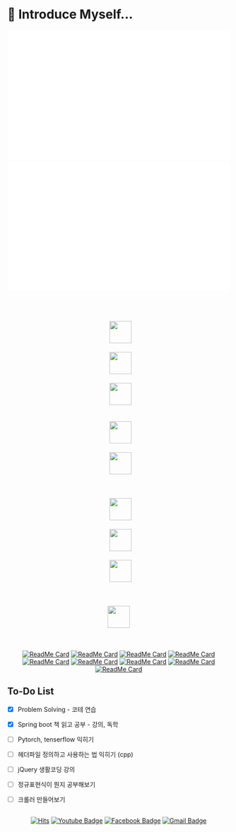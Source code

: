 # 👋 Introduce Myself...

<div align=center>
 <a href="https://github.com/Itsbeenalongday/github-stats">
  
 ![](https://raw.githubusercontent.com/Itsbeenalongday/github-stats/master/generated/overview.svg)
 ![](https://github.com/Itsbeenalongday/github-stats/blob/master/generated/languages.svg)

 </a>
</div>

<br/>
<br/>

<div align=center>
 
 <code>
 <img src="https://cdn.svgporn.com/logos/react.svg" width="50" height="50" />
 </code>
  <code>
 <img src="https://cdn.svgporn.com/logos/framework7.svg" width="50" height="50" />
 </code>
 <code>
 <img src="https://cdn.svgporn.com/logos/jquery.svg" width="50" height="50" />
 </code>
 
</div>

<div align=center>
 <code>
 <img src="https://cdn.svgporn.com/logos/rails.svg" width="50" height="50" />
 </code>
 <code>
 <img src="https://cdn.svgporn.com/logos/spring.svg" width="50" height="50" />
 </code>
 
</div>

<br/>

<div align=center>

 <code>
 <img src="https://cdn.svgporn.com/logos/postgresql.svg" width="50" height="50" />
 </code>
 <code> 
 <img src="https://cdn.svgporn.com/logos/mysql.svg" width="50" height="50" />
 </code>
 <code>
 <img src="https://cdn.svgporn.com/logos/sqlite.svg" width="50" height="50" />
 </code>

</div>

<br/>

<div align="center">
 
<code>
<img src="https://cdn.svgporn.com/logos/linux-tux.svg" width="50" height="50" />
</code>

</div>

<br/>
<br/>

<div align=center>

[![ReadMe Card](https://github-readme-stats.vercel.app/api/pin/?username=itsbeenalongday&repo=Problem-Solving&theme=radical)](https://github.com/Itsbeenalongday/Problem-Solving)
[![ReadMe Card](https://github-readme-stats.vercel.app/api/pin/?username=itsbeenalongday&repo=Web&theme=cobalt)](https://github.com/Itsbeenalongday/Web)
[![ReadMe Card](https://github-readme-stats.vercel.app/api/pin/?username=itsbeenalongday&repo=Machine-Learning&theme=great-gatsby)](https://github.com/Itsbeenalongday/Machine-Learning)
[![ReadMe Card](https://github-readme-stats.vercel.app/api/pin/?username=itsbeenalongday&repo=System&theme=blue-green)](https://github.com/Itsbeenalongday/System)
[![ReadMe Card](https://github-readme-stats.vercel.app/api/pin/?username=itsbeenalongday&repo=Self-Study&theme=prussian)](https://github.com/Itsbeenalongday/Self-Study)
[![ReadMe Card](https://github-readme-stats.vercel.app/api/pin/?username=itsbeenalongday&repo=Assignments&theme=tokyonight)](https://github.com/Itsbeenalongday/Assignments)
[![ReadMe Card](https://github-readme-stats.vercel.app/api/pin/?username=itsbeenalongday&repo=References&theme=vue-dark)](https://github.com/Itsbeenalongday/References)
[![ReadMe Card](https://github-readme-stats.vercel.app/api/pin/?username=itsbeenalongday&repo=Of-one-s-own-script&theme=chartreuse-dark)](https://github.com/Itsbeenalongday/Of-one-s-own-script)
[![ReadMe Card](https://github-readme-stats.vercel.app/api/pin/?username=itsbeenalongday&repo=ErrorDB&theme=yeblu)](https://github.com/Itsbeenalongday/ErrorDB)

</div>

## To-Do List
- [x] Problem Solving - 코테 연습
- [x] Spring boot 책 읽고 공부 - 강의, 독학
- [ ] Pytorch, tenserflow 익히기
- [ ] 헤더파일 정의하고 사용하는 법 익히기 (cpp)
- [ ] jQuery 생활코딩 강의
- [ ] 정규표현식이 뭔지 공부해보기
- [ ] 크롤러 만들어보기


##
<div align=center>

[![Hits](https://hits.seeyoufarm.com/api/count/incr/badge.svg?url=https%3A%2F%2Fgithub.com%2FItsbeenalongday)](https://hits.seeyoufarm.com)
[![Youtube Badge](https://img.shields.io/badge/Youtube-ff0000?style=flat-square&logo=youtube&link=https://www.youtube.com/channel/UCn9XdNmBSqyIVlJLFm_7h1w?view_as=subscriber)](https://www.youtube.com/channel/UCn9XdNmBSqyIVlJLFm_7h1w?view_as=subscriber)
[![Facebook Badge](https://img.shields.io/badge/facebook-1877f2?style=flat-square&logo=facebook&logoColor=white&link=https://www.facebook.com/profile.php?id=100010671258690)](https://www.facebook.com/profile.php?id=100010671258690)
[![Gmail Badge](https://img.shields.io/badge/Gmail-d14836?style=flat-square&logo=Gmail&logoColor=white&link=mailto:dbtjdals1771@ajou.ac.kr)](mailto:dbtjdals1771@ajou.ac.kr)

</div>
